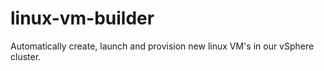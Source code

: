 # linux-vm-builder
Automatically create, launch and provision new linux VM's in our vSphere cluster.
